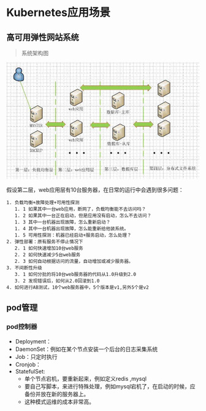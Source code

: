 # Kubernetes应用场景



##  高可用弹性网站系统



> 系统架构图

![alt](imgs/k8s-request-system.jpg)

假设第二层，web应用层有10台服务器，在日常的运行中会遇到很多问题：

```
1. 负载均衡+故障处理+可用性探测
   1. 1 如果其中一台web应用，断网了，负载均衡能不去访问吗？
   1. 2 如果其中一台正在启动，但是应用没有启动，怎么不去访问？
   1. 3 其中一台机器出现故障，怎么重新启动？
   1. 4 其中一台机器出现故障，怎么能重新给他装系统。
   1. 5 可用性探测：机器已经启动+服务启动，怎么处理？
2. 弹性部署：原有服务不停止情况下
   2. 1 如何快速增加10台web服务
   2. 2 如何快速减少5台web服务
   2. 3 如何自动根据访问的流量，自动增加或减少服务器。
3. 不间断性升级
   3. 1 如何分批的将10台web服务器的代码从1.0升级到2.0
   3. 2 发现错误后，如何从2.0回滚到1.0
4. 如何进行AB测试，10个web服务器中，5个版本是v1,另外5个是v2   
```



## pod管理



### pod控制器

* Deployment：
* DaemonSet：例如在某个节点安装一个后台的日志采集系统
* Job：只定时执行
* Cronjob：
* StatefulSet:
  * 单个节点宕机，要重新起来，例如定义redis ,mysql
  * 要自己写脚本，来进行特殊处理，例如mysql宕机了，在启动的时候，应备份并放在新的服务器上。
  * 这种模式运维的成本非常高。